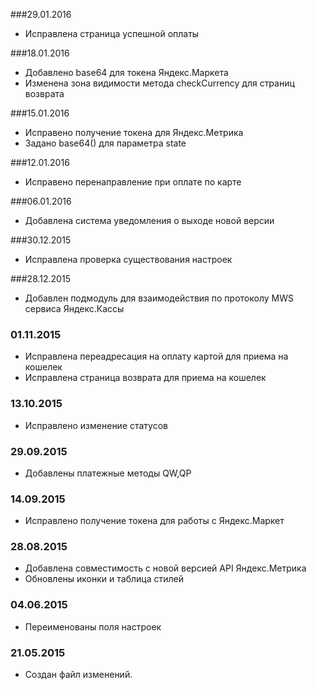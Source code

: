 ###29.01.2016
* Исправлена страница успешной оплаты

###18.01.2016
* Добавлено base64 для токена Яндекс.Маркета
* Изменена зона видимости метода checkCurrency для страниц возврата

###15.01.2016
* Исправено получение токена для Яндекс.Метрика
* Задано base64() для параметра state 

###12.01.2016
* Исправено перенаправление при оплате по карте

###06.01.2016
* Добавлена система уведомления о выходе новой версии

###30.12.2015
* Исправлена проверка существования настроек

###28.12.2015
* Добавлен подмодуль для взаимодействия по протоколу MWS сервиса Яндекс.Кассы

### 01.11.2015
* Исправлена переадресация на оплату картой для приема на кошелек
* Исправлена страница возврата для приема на кошелек

### 13.10.2015
* Исправлено изменение статусов

### 29.09.2015
* Добавлены платежные методы QW,QP

### 14.09.2015
* Исправлено получение токена для работы с Яндекс.Маркет

### 28.08.2015
* Добавлена совместимость с новой версией API Яндекс.Метрика
* Обновлены иконки и таблица стилей

### 04.06.2015
* Переименованы поля настроек

### 21.05.2015
* Создан файл изменений.
